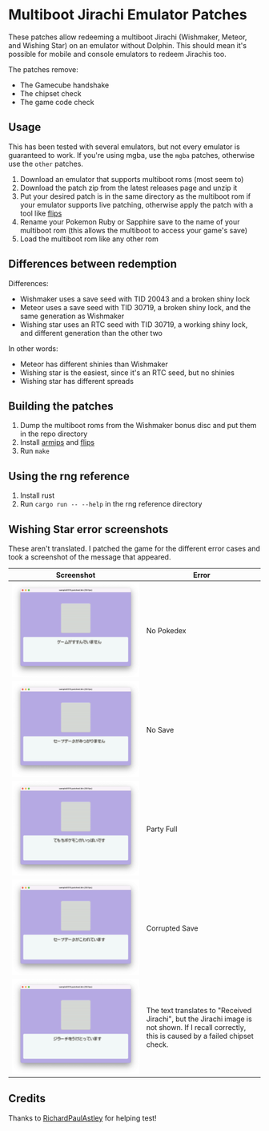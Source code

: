# Multiboot Jirachi Emulator Patches

These patches allow redeeming a multiboot Jirachi (Wishmaker, Meteor, and Wishing Star) on an emulator without Dolphin. This should mean it's possible for mobile and console emulators to redeem Jirachis too.

The patches remove:

- The Gamecube handshake
- The chipset check
- The game code check

## Usage

This has been tested with several emulators, but not every emulator is guaranteed to work. If you're using mgba, use the `mgba` patches, otherwise use the `other` patches.

1. Download an emulator that supports multiboot roms (most seem to)
2. Download the patch zip from the latest releases page and unzip it
3. Put your desired patch is in the same directory as the multiboot rom if your emulator supports live patching, otherwise apply the patch with a tool like [flips](https://github.com/Alcaro/Flips)
4. Rename your Pokemon Ruby or Sapphire save to the name of your multiboot rom (this allows the multiboot to access your game's save)
5. Load the multiboot rom like any other rom

## Differences between redemption

Differences:

- Wishmaker uses a save seed with TID 20043 and a broken shiny lock
- Meteor uses a save seed with TID 30719, a broken shiny lock, and the same generation as Wishmaker
- Wishing star uses an RTC seed with TID 30719, a working shiny lock, and different generation than the other two

In other words:

- Meteor has different shinies than Wishmaker
- Wishing star is the easiest, since it's an RTC seed, but no shinies
- Wishing star has different spreads

## Building the patches

1. Dump the multiboot roms from the Wishmaker bonus disc and put them in the repo directory
2. Install [armips](https://github.com/Kingcom/armips) and [flips](https://github.com/Alcaro/Flips)
3. Run `make`

## Using the rng reference

1. Install rust
2. Run `cargo run -- --help` in the rng reference directory

## Wishing Star error screenshots

These aren't translated. I patched the game for the different error cases and took a screenshot of the message that appeared.

| Screenshot                                                                 | Error                                                                                                                                           |
| -------------------------------------------------------------------------- | ----------------------------------------------------------------------------------------------------------------------------------------------- |
| ![No Pokedex](wishing_star_screenshots/no_pokedex.png)                     | No Pokedex                                                                                                                                      |
| ![No Save](wishing_star_screenshots/no_save.png)                           | No Save                                                                                                                                         |
| ![Party Full](wishing_star_screenshots/party_full.png)                     | Party Full                                                                                                                                      |
| ![Corrupted Save](wishing_star_screenshots/corrupted_save.png)             | Corrupted Save                                                                                                                                  |
| ![Failed chipset check](wishing_star_screenshots/failed_chipset_check.png) | The text translates to "Received Jirachi", but the Jirachi image is not shown. If I recall correctly, this is caused by a failed chipset check. |

## Credits

Thanks to [RichardPaulAstley](https://github.com/RichardPaulAstley) for helping test!
